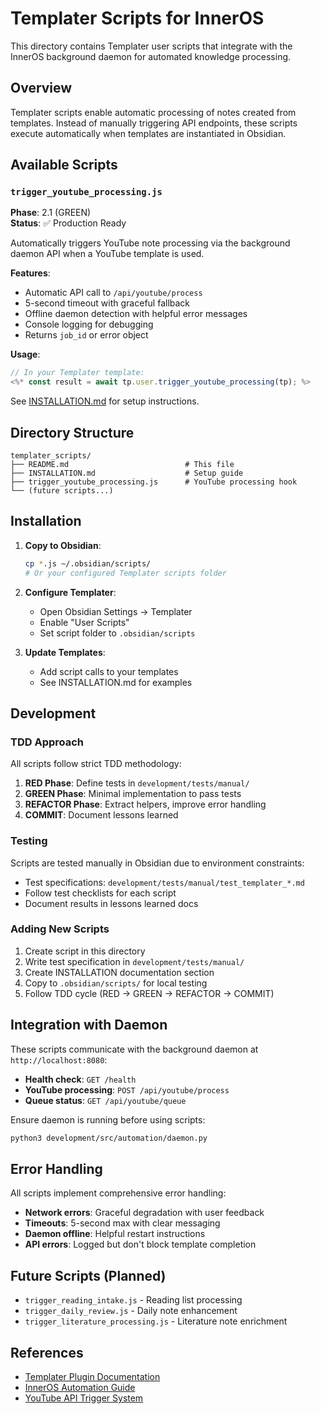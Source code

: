 # Templater Scripts for InnerOS

This directory contains Templater user scripts that integrate with the InnerOS background daemon for automated knowledge processing.

## Overview

Templater scripts enable automatic processing of notes created from templates. Instead of manually triggering API endpoints, these scripts execute automatically when templates are instantiated in Obsidian.

## Available Scripts

### `trigger_youtube_processing.js`
**Phase**: 2.1 (GREEN)  
**Status**: ✅ Production Ready

Automatically triggers YouTube note processing via the background daemon API when a YouTube template is used.

**Features**:
- Automatic API call to `/api/youtube/process`
- 5-second timeout with graceful fallback
- Offline daemon detection with helpful error messages
- Console logging for debugging
- Returns `job_id` or error object

**Usage**:
```javascript
// In your Templater template:
<%* const result = await tp.user.trigger_youtube_processing(tp); %>
```

See [INSTALLATION.md](./INSTALLATION.md) for setup instructions.

## Directory Structure

```
templater_scripts/
├── README.md                          # This file
├── INSTALLATION.md                    # Setup guide
├── trigger_youtube_processing.js      # YouTube processing hook
└── (future scripts...)
```

## Installation

1. **Copy to Obsidian**:
   ```bash
   cp *.js ~/.obsidian/scripts/
   # Or your configured Templater scripts folder
   ```

2. **Configure Templater**:
   - Open Obsidian Settings → Templater
   - Enable "User Scripts"
   - Set script folder to `.obsidian/scripts`

3. **Update Templates**:
   - Add script calls to your templates
   - See INSTALLATION.md for examples

## Development

### TDD Approach

All scripts follow strict TDD methodology:

1. **RED Phase**: Define tests in `development/tests/manual/`
2. **GREEN Phase**: Minimal implementation to pass tests
3. **REFACTOR Phase**: Extract helpers, improve error handling
4. **COMMIT**: Document lessons learned

### Testing

Scripts are tested manually in Obsidian due to environment constraints:

- Test specifications: `development/tests/manual/test_templater_*.md`
- Follow test checklists for each script
- Document results in lessons learned docs

### Adding New Scripts

1. Create script in this directory
2. Write test specification in `development/tests/manual/`
3. Create INSTALLATION documentation section
4. Copy to `.obsidian/scripts/` for local testing
5. Follow TDD cycle (RED → GREEN → REFACTOR → COMMIT)

## Integration with Daemon

These scripts communicate with the background daemon at `http://localhost:8080`:

- **Health check**: `GET /health`
- **YouTube processing**: `POST /api/youtube/process`
- **Queue status**: `GET /api/youtube/queue`

Ensure daemon is running before using scripts:
```bash
python3 development/src/automation/daemon.py
```

## Error Handling

All scripts implement comprehensive error handling:

- **Network errors**: Graceful degradation with user feedback
- **Timeouts**: 5-second max with clear messaging
- **Daemon offline**: Helpful restart instructions
- **API errors**: Logged but don't block template completion

## Future Scripts (Planned)

- `trigger_reading_intake.js` - Reading list processing
- `trigger_daily_review.js` - Daily note enhancement
- `trigger_literature_processing.js` - Literature note enrichment

## References

- [Templater Plugin Documentation](https://silentvoid13.github.io/Templater/)
- [InnerOS Automation Guide](../../README.md)
- [YouTube API Trigger System](../../../../Projects/ACTIVE/youtube-api-requirements-review.md)
